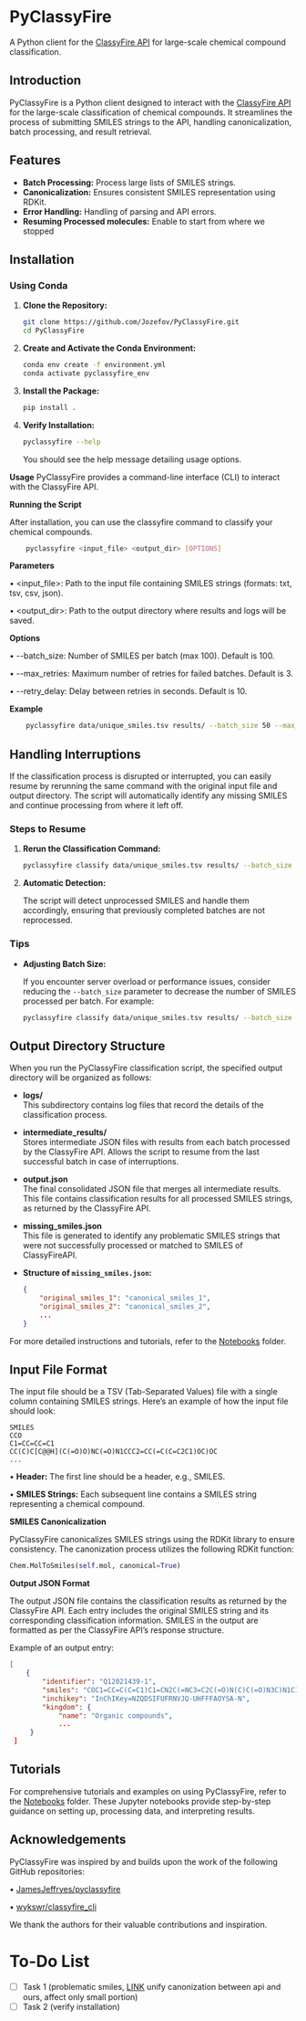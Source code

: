# PyClassyFire

A Python client for the [ClassyFire API](http://classyfire.wishartlab.com/) for large-scale chemical compound classification.

## Introduction

PyClassyFire is a Python client designed to interact with the [ClassyFire API](http://classyfire.wishartlab.com/) for the large-scale classification of chemical compounds. It streamlines the process of submitting SMILES strings to the API, handling canonicalization, batch processing, and result retrieval.

## Features

- **Batch Processing:** Process large lists of SMILES strings.
- **Canonicalization:** Ensures consistent SMILES representation using RDKit.
- **Error Handling:** Handling of parsing and API errors.
- **Resuming Processed molecules:** Enable to start from where we stopped


## Installation

### Using Conda

1. **Clone the Repository:**

   ```bash
   git clone https://github.com/Jozefov/PyClassyFire.git
   cd PyClassyFire
	```
2.  **Create and Activate the Conda Environment:**
	```bash
	conda env create -f environment.yml
	conda activate pyclassyfire_env
	```
 3. **Install the Package:**
	```bash
	pip install .
	```
4. **Verify Installation:**
    ```bash
	pyclassyfire --help
	```
    You should see the help message detailing usage options.

**Usage**
PyClassyFire provides a command-line interface (CLI) to interact with the ClassyFire API.

**Running the Script**

After installation, you can use the classyfire command to classify your chemical compounds.

```bash
	pyclassyfire <input_file> <output_dir> [OPTIONS]
```

**Parameters**

•  <input_file>: Path to the input file containing SMILES strings (formats: txt, tsv, csv, json).

•  <output_dir>: Path to the output directory where results and logs will be saved.

  

**Options**

•  --batch_size: Number of SMILES per batch (max 100). Default is 100.

•  --max_retries: Maximum number of retries for failed batches. Default is 3.

•  --retry_delay: Delay between retries in seconds. Default is 10.

**Example**

```bash
	pyclassyfire data/unique_smiles.tsv results/ --batch_size 50 --max_retries 5 --retry_delay 15
```

## Handling Interruptions

If the classification process is disrupted or interrupted, you can easily resume by rerunning the same command with the original input file and output directory. The script will automatically identify any missing SMILES and continue processing from where it left off.

### Steps to Resume

1. **Rerun the Classification Command:**

    ```bash
    pyclassyfire classify data/unique_smiles.tsv results/ --batch_size 50 --max_retries 5 --retry_delay 15
    ```

2. **Automatic Detection:**

    The script will detect unprocessed SMILES and handle them accordingly, ensuring that previously completed batches are not reprocessed.

### Tips

- **Adjusting Batch Size:**

    If you encounter server overload or performance issues, consider reducing the `--batch_size` parameter to decrease the number of SMILES processed per batch. For example:

    ```bash
    pyclassyfire classify data/unique_smiles.tsv results/ --batch_size 25 --max_retries 5 --retry_delay 15
    ```

## Output Directory Structure

When you run the PyClassyFire classification script, the specified output directory will be organized as follows:

- **logs/**  
  This subdirectory contains log files that record the details of the classification process.


- **intermediate_results/**  
  Stores intermediate JSON files with results from each batch processed by the ClassyFire API.  Allows the script to resume from the last successful batch in case of interruptions.


- **output.json**  
  The final consolidated JSON file that merges all intermediate results. This file contains classification results for all processed SMILES strings, as returned by the ClassyFire API.


- **missing_smiles.json**  
  This file is generated to identify any problematic SMILES strings that were not successfully processed or matched to SMILES of ClassyFireAPI.  
  
- **Structure of `missing_smiles.json`:**
  
  ```json
  {
      "original_smiles_1": "canonical_smiles_1",
      "original_smiles_2": "canonical_smiles_2",
      ...
  }
  
For more detailed instructions and tutorials, refer to the [Notebooks](notebooks/) folder.

## Input File Format

The input file should be a TSV (Tab-Separated Values) file with a single column containing SMILES strings. Here’s an example of how the input file should look:

```tsv
SMILES
CCO
C1=CC=CC=C1
CC(C)C[C@@H](C(=O)O)NC(=O)N1CCC2=CC(=C(C=C2C1)OC)OC
...
```


•  **Header:** The first line should be a header, e.g., SMILES.

•  **SMILES Strings:** Each subsequent line contains a SMILES string representing a chemical compound.

**SMILES Canonicalization**

PyClassyFire canonicalizes SMILES strings using the RDKit library to ensure consistency. The canonization process utilizes the following RDKit function:
```python
Chem.MolToSmiles(self.mol, canonical=True)
```

**Output JSON Format**

The output JSON file contains the classification results as returned by the ClassyFire API. Each entry includes the original SMILES string and its corresponding classification information. SMILES in the output are formatted as per the ClassyFire API’s response structure.

Example of an output entry:
```json
[
    {
        "identifier": "Q12021439-1",
        "smiles": "COC1=CC=C(C=C1)C1=CN2C(=NC3=C2C(=O)N(C)C(=O)N3C)N1C1=C2OCCOC2=CC=C1",
        "inchikey": "InChIKey=NZQDSIFUFRNVJQ-UHFFFAOYSA-N",
        "kingdom": {
            "name": "Organic compounds",
            ...
     }
 ]
```

## Tutorials

  

For comprehensive tutorials and examples on using PyClassyFire, refer to the [Notebooks](notebooks/) folder. These Jupyter notebooks provide step-by-step guidance on setting up, processing data, and interpreting results.

## Acknowledgements

  

PyClassyFire was inspired by and builds upon the work of the following GitHub repositories:

•  [JamesJeffryes/pyclassyfire](https://github.com/JamesJeffryes/pyclassyfire.git)

•  [wykswr/classyfire_cli](https://github.com/wykswr/classyfire_cli.git)

  

We thank the authors for their valuable contributions and inspiration.

# To-Do List

- [ ] Task 1 (problematic smiles, [LINK](https://www.daylight.com/dayhtml/doc/theory/theory.smiles.html) unify canonization between api and ours, affect only small portion)
- [ ] Task 2 (verify installation)
